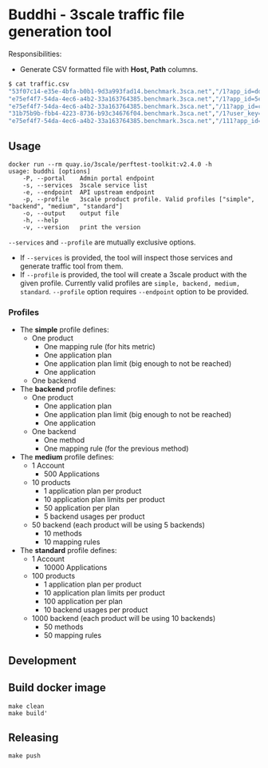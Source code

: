 # Buddhi - 3scale traffic file generation tool

Responsibilities:

* Generate CSV formatted file with **Host, Path** columns.
```bash
$ cat traffic.csv
"53f07c14-e35e-4bfa-b0b1-9d3a993fad14.benchmark.3sca.net","/1?app_id=ddfa9a8842a3822e&app_key=73418183a69b027a"
"e75ef4f7-54da-4ec6-a4b2-33a163764385.benchmark.3sca.net","/1?app_id=5e4618aa57d801cd&app_key=fe4db52e5e86668f"
"e75ef4f7-54da-4ec6-a4b2-33a163764385.benchmark.3sca.net","/11?app_id=ceeeb23abfd0adfd&app_key=fbdfae99a587811e"
"31b75b9b-fbb4-4223-8736-b93c34676f04.benchmark.3sca.net","/1?user_key=aa5736e41a3888db"
"e75ef4f7-54da-4ec6-a4b2-33a163764385.benchmark.3sca.net","/111?app_id=ca2f8ff8b0a8707c&app_key=4b349db5bb77b9db"
```

## Usage

```shell
docker run --rm quay.io/3scale/perftest-toolkit:v2.4.0 -h
usage: buddhi [options]
    -P, --portal    Admin portal endpoint
    -s, --services  3scale service list
    -e, --endpoint  API upstream endpoint
    -p, --profile   3scale product profile. Valid profiles ["simple", "backend", "medium", "standard"]
    -o, --output    output file
    -h, --help
    -v, --version   print the version
```

`--services` and `--profile` are mutually exclusive options.

* If `--services` is provided, the tool will inspect those services and generate traffic tool from them.
* If `--profile` is provided, the tool will create a 3scale product with the given profile. Currently valid profiles are `simple, backend, medium, standard`. `--profile` option requires `--endpoint` option to be provided.

### Profiles

* The **simple** profile defines:
  * One product
    * One mapping rule (for hits metric)
    * One application plan
    * One application plan limit (big enough to not be reached)
    * One application
  * One backend 
* The **backend** profile defines: 
  * One product
    * One application plan
    * One application plan limit (big enough to not be reached)
    * One application
  * One backend 
    * One method
    * One mapping rule (for the previous method)
* The **medium** profile defines: 
  * 1 Account
    * 500 Applications
  * 10 products
    * 1 application plan per product
    * 10 application plan limits per product
    * 50 application per plan
    * 5 backend usages per product
  * 50 backend (each product will be using 5 backends)
    * 10 methods
    * 10 mapping rules
* The **standard** profile defines: 
  * 1 Account
    * 10000 Applications
  * 100 products
    * 1 application plan per product
    * 10 application plan limits per product
    * 100 application per plan
    * 10 backend usages per product
  * 1000 backend (each product will be using 10 backends)
    * 50 methods
    * 50 mapping rules

## Development

## Build docker image

```shell
make clean
make build'
```

## Releasing

```shell
make push
```
